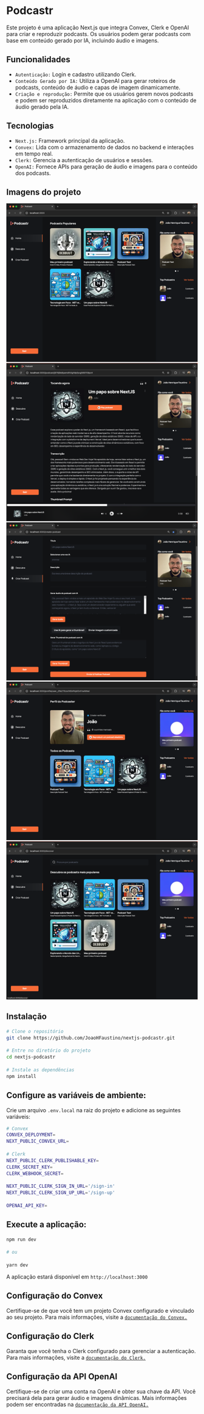# Podcastr

Este projeto é uma aplicação Next.js que integra Convex, Clerk e OpenAI para criar e reproduzir podcasts. 
Os usuários podem gerar podcasts com base em conteúdo gerado por IA, incluindo áudio e imagens.

## Funcionalidades
- `Autenticação:` Login e cadastro utilizando Clerk.
- `Conteúdo Gerado por IA:` Utiliza a OpenAI para gerar roteiros de podcasts, conteúdo de áudio e capas de imagem dinamicamente.
- `Criação e reprodução:` Permite que os usuários gerem novos podcasts e podem ser reproduzidos diretamente na aplicação com o conteúdo de áudio gerado pela IA.

## Tecnologias
- `Next.js:` Framework principal da aplicação.
- `Convex:` Lida com o armazenamento de dados no backend e interações em tempo real.
- `Clerk:` Gerencia a autenticação de usuários e sessões.
- `OpenAI:` Fornece APIs para geração de áudio e imagens para o conteúdo dos podcasts.

## Imagens do projeto
![alt text](./public/images/home.png)
![alt text](./public/images/detalhes-podcast.png)
![alt text](./public/images/criar-podcast.png)
![alt text](./public/images/perfil.png)
![alt text](./public/images/descubra.png)
## Instalação

```bash
# Clone o repositório
git clone https://github.com/JoaoHFaustino/nextjs-podcastr.git

# Entre no diretório do projeto
cd nextjs-podcastr

# Instale as dependências
npm install
```

## Configure as variáveis de ambiente:
Crie um arquivo `.env.local` na raiz do projeto e adicione as seguintes variáveis:
```bash
# Convex
CONVEX_DEPLOYMENT=
NEXT_PUBLIC_CONVEX_URL=

# Clerk
NEXT_PUBLIC_CLERK_PUBLISHABLE_KEY=
CLERK_SECRET_KEY=
CLERK_WEBHOOK_SECRET=

NEXT_PUBLIC_CLERK_SIGN_IN_URL='/sign-in'
NEXT_PUBLIC_CLERK_SIGN_UP_URL='/sign-up'

OPENAI_API_KEY=
```

## Execute a aplicação:
```bash
npm run dev

# ou

yarn dev
```
A aplicação estará disponível em `http://localhost:3000`


## Configuração do Convex
Certifique-se de que você tem um projeto Convex configurado e vinculado ao seu projeto. Para mais informações, visite a [`documentação do Convex.`](https://docs.convex.dev/quickstart/nextjs)

## Configuração do Clerk
Garanta que você tenha o Clerk configurado para gerenciar a autenticação. Para mais informações, visite a [`documentação do Clerk.`](https://clerk.com/docs/quickstarts/nextjs)

## Configuração da API OpenAI
Certifique-se de criar uma conta na OpenAI e obter sua chave da API. Você precisará dela para gerar áudio e imagens dinâmicas. Mais informações podem ser encontradas na [`documentação da API OpenAI.`](https://platform.openai.com/docs/quickstart)
